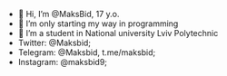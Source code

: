 - 👋 Hi, I’m @MaksBid, 17 y.o.
- 👀 I’m only starting my way in programming
- 📖 I’m a student in National university Lviv Polytechnic
- Twitter: @Maksbid;
- Telegram: @Maksbid, t.me/maksbid; 
- Instagram: @maksbid9;

<!---
MaksBid/MaksBid is a ✨ special ✨ repository because its `README.md` (this file) appears on your GitHub profile.
You can click the Preview link to take a look at your changes.
--->
